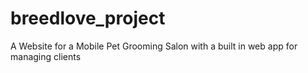 # breedlove_project
A Website for a Mobile Pet Grooming Salon with a built in web app for managing clients
